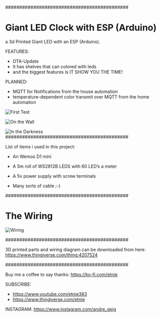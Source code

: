 ############################################
# Giant LED Clock with ESP (Arduino) 

a 3d Printed Giant LED with an ESP (Arduino).

FEATURES:
- OTA-Update
- It has shelves that can colored with leds
- and the biggest features is IT SHOW YOU THE TIME!

PLANNED:
- MQTT for Notifications from the house automation
- temperature-dependent color transmit over MQTT from the home automation

![First Test](Prebuild.jpg)

![On the Wall](onthewall.jpg)

![In the Darkness](darkness.jpg)
############################################

List of items i used in this project:

- An Wemos D1 mini

- A 5m roll of WS2812B LEDS with 60 LED’s a meter

- A 5v power supply with screw terminals

- Many sorts of cable ;-)

############################################
# The Wiring

![Wiring](GiantLEDClock.jpg)

############################################

3D printed parts and wiring diagram can be downloaded from here: https://www.thingiverse.com/thing:4207524

############################################

Buy me a coffee to say thanks: https://ko-fi.com/etnie

SUBSCRIBE: 
- https://www.youtube.com/etnie383
- https://www.thingiverse.com/etnie

INSTAGRAM: https://www.instagram.com/andre_geig

